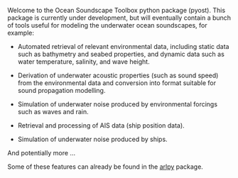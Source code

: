 Welcome to the Ocean Soundscape Toolbox python package (pyost). 
This package is currently under development, but will eventually 
contain a bunch of tools useful for modeling the underwater ocean 
soundscapes, for example:

 * Automated retrieval of relevant environmental data, including static 
   data such as bathymetry and seabed properties, and dynamic data such 
   as water temperature, salinity, and wave height.

 * Derivation of underwater acoustic properties (such as sound speed) from 
   the environmental data and conversion into format suitable for sound 
   propagation modelling.

 * Simulation of underwater noise produced by environmental forcings 
   such as waves and rain.

 * Retrieval and processing of AIS data (ship position data).

 * Simulation of underwater noise produced by ships.

And potentially more ...

Some of these features can already be found in the [arlpy](https://github.com/org-arl/arlpy) package.